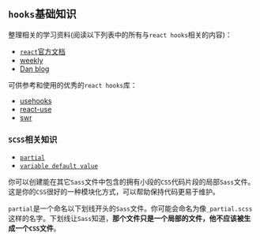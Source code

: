 ## `hooks`基础知识
整理相关的学习资料(阅读以下列表中的所有与`react hooks`相关的内容)：
* [`react`官方文档](https://reactjs.org/docs/hooks-intro.html)
* [weekly](https://github.com/dt-fe/weekly)
* [Dan blog](https://overreacted.io/)

可供参考和使用的优秀的`react hooks`库：
* [usehooks](https://github.com/gragland/usehooks)
* [react-use](https://github.com/streamich/react-use)
* [swr](https://github.com/zeit/swr)


### `SCSS`相关知识
* [`partial`](https://sass-lang.com/guide#topic-4)
* [`variable default value`](https://sass-lang.com/documentation/variables#default-values)

你可以创建能在其它`Sass`文件中包含的拥有小段的`CSS`代码片段的局部`Sass`文件。这是你的`CSS`很好的一种模块化方式，可以帮助保持代码更易于维护。

`partial`是一个命名以下划线开头的`Sass`文件。你可能会命名为像`_partial.scss`这样的名字。下划线让`Sass`知道，**那个文件只是一个局部的文件，他不应该被生成一个`CSS`文件**。

